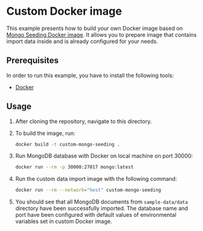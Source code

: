 # Custom Docker image
This example presents how to build your own Docker image based on [Mongo Seeding Docker image](../docker-image). It allows you to prepare image that contains import data inside and is already configured for your needs.

## Prerequisites

In order to run this example, you have to install the following tools:
- [Docker](http://docker.com)

## Usage

1. After cloning the repository, navigate to this directory.
1. To build the image, run:

    ```bash
    docker build -t custom-mongo-seeding .
    ```

1. Run MongoDB database with Docker on local machine on port 30000:

    ```bash
    docker run --rm -p 30000:27017 mongo:latest
    ```

1. Run the custom data import image with the following command:

    ```bash
    docker run --rm --network="host" custom-mongo-seeding
    ```
1. You should see that all MongoDB documents from `sample-data/data` directory have been successfully imported. The database name and port have been configured with default values of environmental variables set in custom Docker image.